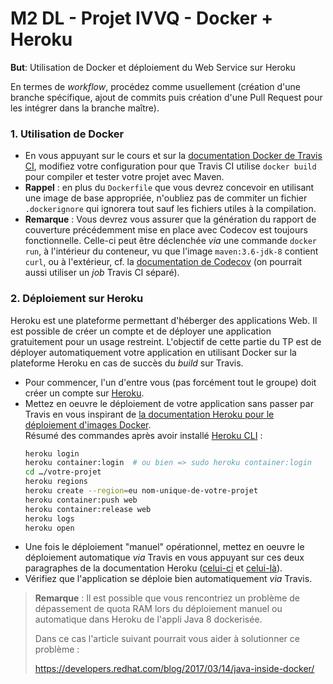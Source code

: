 # M2 DL - Projet IVVQ - Docker + Heroku

**But**: Utilisation de Docker et déploiement du Web Service sur Heroku

En termes de *workflow*, procédez comme usuellement (création d'une branche spécifique, ajout de commits puis création d'une Pull Request pour les intégrer dans la branche maître).

### 1. Utilisation de Docker

- En vous appuyant sur le cours et sur la [documentation Docker de Travis CI](https://docs.travis-ci.com/user/docker),
modifiez votre configuration pour que Travis CI utilise `docker build` pour compiler et tester votre projet avec Maven.
- **Rappel** : en plus du `Dockerfile` que vous devrez concevoir en utilisant une image de base appropriée, n'oubliez pas de commiter un fichier `.dockerignore` qui ignorera tout sauf les fichiers utiles à la compilation.
- **Remarque** : Vous devrez vous assurer que la génération du rapport de couverture précédemment mise en place avec Codecov est toujours fonctionnelle. Celle-ci peut être déclenchée *via* une commande `docker run`, à l'intérieur du conteneur, vu que l'image `maven:3.6-jdk-8` contient `curl`, ou à l'extérieur, cf. la [documentation de Codecov](https://docs.codecov.io/docs/testing-with-docker) (on pourrait aussi utiliser un *job* Travis CI séparé).

### 2. Déploiement sur Heroku

Heroku est une plateforme permettant d'héberger des applications Web. Il est possible de créer un compte et de déployer une application gratuitement pour un usage restreint.
L'objectif de cette partie du TP est de déployer automatiquement votre application en utilisant Docker sur la plateforme Heroku en cas de succès du *build* sur Travis.

- Pour commencer, l'un d'entre vous (pas forcément tout le groupe) doit créer un compte sur [Heroku](https://www.heroku.com/).
- Mettez en oeuvre le déploiement de votre application sans passer par Travis en vous inspirant de
    [la documentation Heroku pour le déploiement d'images Docker](https://devcenter.heroku.com/articles/container-registry-and-runtime).  
    Résumé des commandes après avoir installé [Heroku CLI](https://devcenter.heroku.com/articles/heroku-cli#download-and-install) :
	```bash
	heroku login
	heroku container:login  # ou bien => sudo heroku container:login
	cd …/votre-projet
	heroku regions
	heroku create --region=eu nom-unique-de-votre-projet
	heroku container:push web
	heroku container:release web
	heroku logs
	heroku open
	```
- Une fois le déploiement "manuel" opérationnel, mettez en oeuvre le déploiement automatique *via* Travis en vous appuyant sur ces deux paragraphes de la documentation Heroku ([celui-ci](https://devcenter.heroku.com/articles/container-registry-and-runtime#pushing-an-existing-image) et [celui-là](https://devcenter.heroku.com/articles/container-registry-and-runtime#using-a-ci-cd-platform)).
- Vérifiez que l'application se déploie bien automatiquement *via* Travis.

> **Remarque** : Il est possible que vous rencontriez un problème de dépassement de quota RAM lors du déploiement manuel ou automatique dans Heroku de l'appli Java 8 dockerisée.
>
> Dans ce cas l'article suivant pourrait vous aider à solutionner ce problème :
>
> https://developers.redhat.com/blog/2017/03/14/java-inside-docker/
